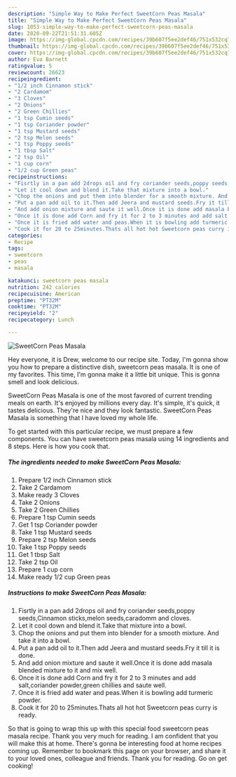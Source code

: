 ```yaml
---
description: "Simple Way to Make Perfect SweetCorn Peas Masala"
title: "Simple Way to Make Perfect SweetCorn Peas Masala"
slug: 1053-simple-way-to-make-perfect-sweetcorn-peas-masala
date: 2020-09-22T21:51:31.605Z
image: https://img-global.cpcdn.com/recipes/39b607f5ee2def46/751x532cq70/sweetcorn-peas-masala-recipe-main-photo.jpg
thumbnail: https://img-global.cpcdn.com/recipes/39b607f5ee2def46/751x532cq70/sweetcorn-peas-masala-recipe-main-photo.jpg
cover: https://img-global.cpcdn.com/recipes/39b607f5ee2def46/751x532cq70/sweetcorn-peas-masala-recipe-main-photo.jpg
author: Eva Barnett
ratingvalue: 5
reviewcount: 26623
recipeingredient:
- "1/2 inch Cinnamon stick"
- "2 Cardamom"
- "3 Cloves"
- "2 Onions"
- "2 Green Chillies"
- "1 tsp Cumin seeds"
- "1 tsp Coriander powder"
- "1 tsp Mustard seeds"
- "2 tsp Melon seeds"
- "1 tsp Poppy seeds"
- "1 tbsp Salt"
- "2 tsp Oil"
- "1 cup corn"
- "1/2 cup Green peas"
recipeinstructions:
- "Fisrtly in a pan add 2drops oil and fry coriander seeds,poppy seeds,Cinnamon sticks,melon seeds,caradomm and cloves."
- "Let it cool down and blend it.Take that mixture into a bowl."
- "Chop the onions and put them into blender for a smooth mixture. And take it into a bowl."
- "Put a pan add oil to it.Then add Jeera and mustard seeds.Fry it till it is done."
- "And add onion mixture and saute it well.Once it is done add masala blended mixture to it and mix well."
- "Once it is done add Corn and fry it for 2 to 3 minutes and add salt,coriander powder,green chillies and saute well."
- "Once it is fried add water and peas.When it is bowling add turmeric powder."
- "Cook it for 20 to 25minutes.Thats all hot hot Sweetcorn peas curry is ready."
categories:
- Recipe
tags:
- sweetcorn
- peas
- masala

katakunci: sweetcorn peas masala 
nutrition: 242 calories
recipecuisine: American
preptime: "PT32M"
cooktime: "PT32M"
recipeyield: "2"
recipecategory: Lunch

---
```



![SweetCorn Peas Masala](https://img-global.cpcdn.com/recipes/39b607f5ee2def46/751x532cq70/sweetcorn-peas-masala-recipe-main-photo.jpg)

Hey everyone, it is Drew, welcome to our recipe site. Today, I'm gonna show you how to prepare a distinctive dish, sweetcorn peas masala. It is one of my favorites. This time, I'm gonna make it a little bit unique. This is gonna smell and look delicious.

SweetCorn Peas Masala is one of the most favored of current trending meals on earth. It's enjoyed by millions every day. It's simple, it's quick, it tastes delicious. They're nice and they look fantastic. SweetCorn Peas Masala is something that I have loved my whole life.




To get started with this particular recipe, we must prepare a few components. You can have sweetcorn peas masala using 14 ingredients and 8 steps. Here is how you cook that.

<!--inarticleads1-->

##### The ingredients needed to make SweetCorn Peas Masala:

1. Prepare 1/2 inch Cinnamon stick
1. Take 2 Cardamom
1. Make ready 3 Cloves
1. Take 2 Onions
1. Take 2 Green Chillies
1. Prepare 1 tsp Cumin seeds
1. Get 1 tsp Coriander powder
1. Take 1 tsp Mustard seeds
1. Prepare 2 tsp Melon seeds
1. Take 1 tsp Poppy seeds
1. Get 1 tbsp Salt
1. Take 2 tsp Oil
1. Prepare 1 cup corn
1. Make ready 1/2 cup Green peas




<!--inarticleads2-->

##### Instructions to make SweetCorn Peas Masala:

1. Fisrtly in a pan add 2drops oil and fry coriander seeds,poppy seeds,Cinnamon sticks,melon seeds,caradomm and cloves.
1. Let it cool down and blend it.Take that mixture into a bowl.
1. Chop the onions and put them into blender for a smooth mixture. And take it into a bowl.
1. Put a pan add oil to it.Then add Jeera and mustard seeds.Fry it till it is done.
1. And add onion mixture and saute it well.Once it is done add masala blended mixture to it and mix well.
1. Once it is done add Corn and fry it for 2 to 3 minutes and add salt,coriander powder,green chillies and saute well.
1. Once it is fried add water and peas.When it is bowling add turmeric powder.
1. Cook it for 20 to 25minutes.Thats all hot hot Sweetcorn peas curry is ready.




So that is going to wrap this up with this special food sweetcorn peas masala recipe. Thank you very much for reading. I am confident that you will make this at home. There's gonna be interesting food at home recipes coming up. Remember to bookmark this page on your browser, and share it to your loved ones, colleague and friends. Thank you for reading. Go on get cooking!
